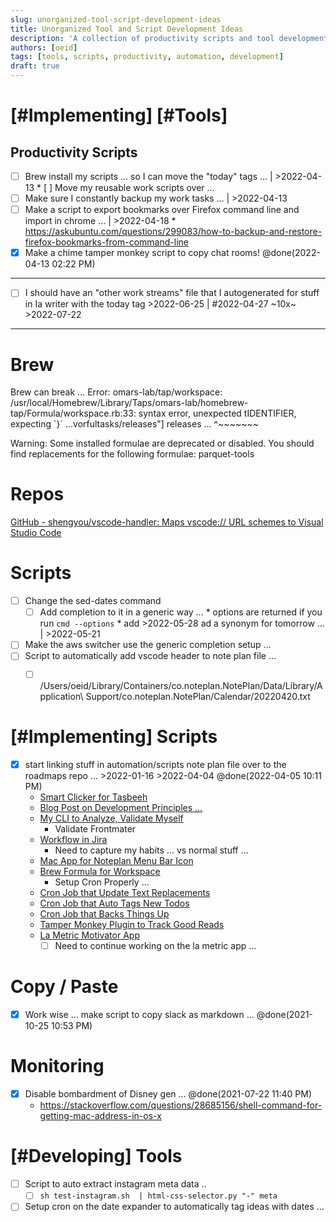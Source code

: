 ```yaml
---
slug: unorganized-tool-script-development-ideas
title: Unorganized Tool and Script Development Ideas
description: 'A collection of productivity scripts and tool development ideas for automation and workflow improvement.'
authors: [oeid]
tags: [tools, scripts, productivity, automation, development]
draft: true
---
```


# [#Implementing] [#Tools]

## Productivity Scripts
* [ ] Brew install my scripts ... so I can move the "today" tags ... | >2022-04-13
                * [ ] Move my reusable work scripts over ...
* [ ] Make sure I constantly backup my work tasks ... | >2022-04-13
* [ ] Make a script to export bookmarks over Firefox command line and import in chrome ... | >2022-04-18
                * https://askubuntu.com/questions/299083/how-to-backup-and-restore-firefox-bookmarks-from-command-line
* [x] Make a chime tamper monkey script to copy chat rooms! @done(2022-04-13 02:22 PM)
 
-------
* [ ] I should have an "other work streams" file that I autogenerated for stuff in Ia writer with the today tag >2022-06-25 | #2022-04-27 ~10x~ >2022-07-22
--------------
# Brew
 
Brew can break ...
Error: omars-lab/tap/workspace: /usr/local/Homebrew/Library/Taps/omars-lab/homebrew-tap/Formula/workspace.rb:33: syntax error, unexpected tIDENTIFIER, expecting ´}´
...vorfultasks/releases"] releases
...                       ^~~~~~~~
 
Warning: Some installed formulae are deprecated or disabled.
You should find replacements for the following formulae:
                parquet-tools
 
# Repos
[GitHub - shengyou/vscode-handler: Maps vscode:// URL schemes to Visual Studio Code](https://github.com/shengyou/vscode-handler)
 
# Scripts
* [ ] Change the sed-dates command
	* [ ] Add completion to it in a generic way ...
			* options are returned if you run `cmd --options`
			* add >2022-05-28 ad a synonym for tomorrow ... | >2022-05-21
* [ ] Make the aws switcher use the generic completion setup ...
* [ ] Script to automatically add vscode header to note plan file ...
	* [ ] /Users/oeid/Library/Containers/co.noteplan.NotePlan/Data/Library/Application\ Support/co.noteplan.NotePlan/Calendar/20220420.txt




# [#Implementing] Scripts

* [x] start linking stuff in automation/scripts note plan file over to the roadmaps repo ...  >2022-01-16 >2022-04-04  @done(2022-04-05 10:11 PM)
	- [Smart Clicker for Tasbeeh](vscode://file/Users/omareid/Workspace/git/blueprints/initiatives/tool-smartclicker.md:1)
	- [Blog Post on Development Principles ...](vscode://file/Users/omareid/Workspace/git/blueprints/ideas/blog-posts/principles-development.md:1)
	* [My CLI to Analyze, Validate Myself](vscode://file/Users/omareid/Workspace/git/blueprints/initiatives/tool-my-cli.md:1)
		* Validate Frontmater
	- [Workflow in Jira](vscode://file/Users/omareid/Workspace/git/blueprints/techniques/technique-organizing-workflows.md:1)
		- Need to capture my habits ... vs normal stuff ...
	* [Mac App for Noteplan Menu Bar Icon](vscode://file/Users/omareid/Workspace/git/blueprints/initiatives/menubar-metrics.md:1)
	* [Brew Formula for Workspace](vscode://file/Users/omareid/Workspace/git/blueprints/initiatives/plugin-brew-workspace.md:1)
		* Setup Cron Properly ...
	* [Cron Job that Update Text Replacements](vscode://file/Users/omareid/Workspace/git/blueprints/initiatives/automate-text-replacements.md:1)
	* [Cron Job that Auto Tags New Todos](vscode://file/Users/omareid/Workspace/git/blueprints/initiatives/automate-tagging.md:1)
	* [Cron Job that Backs Things Up](vscode://file/Users/omareid/Workspace/git/blueprints/initiatives/automate-backups.md:1)
	* [Tamper Monkey Plugin to Track Good Reads](vscode://file/Users/omareid/Workspace/git/blueprints/initiatives/plugin-tampermonkey.md:1)
	* [La Metric Motivator App](vscode://file/Users/omareid/Workspace/git/blueprints/initiatives/app-lametric-motivator.md:1)
		* [ ] Need to continue working on the la metric app ...

# Copy / Paste
* [x] Work wise ... make script to copy slack as markdown ... @done(2021-10-25 10:53 PM)

# Monitoring
- [x] Disable bombardment of Disney gen ...  @done(2021-07-22 11:40 PM)
	- https://stackoverflow.com/questions/28685156/shell-command-for-getting-mac-address-in-os-x


# [#Developing] Tools

- [ ] Script to auto extract instagram meta data ..
	- [ ] `sh test-instagram.sh  | html-css-selector.py "-" meta`

- [ ] Setup cron on the date expander to automatically tag ideas with dates ...
